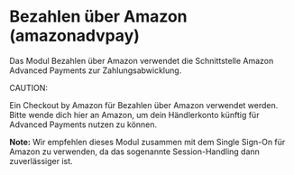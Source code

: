 # Bezahlen über Amazon \(amazonadvpay\) 

Das Modul Bezahlen über Amazon verwendet die Schnittstelle Amazon Advanced Payments zur Zahlungsabwicklung.

CAUTION:

Ein Checkout by Amazon für Bezahlen über Amazon verwendet werden. Bitte wende dich hier an Amazon, um dein Händlerkonto künftig für Advanced Payments nutzen zu können.

**Note:** Wir empfehlen dieses Modul zusammen mit dem Single Sign-On für Amazon zu verwenden, da das sogenannte Session-Handling dann zuverlässiger ist.

  

  

  

  




